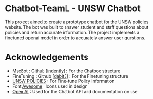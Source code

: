 # Chatbot-TeamL - UNSW Chatbot 
This project aimed to create a prototype chatbot for the UNSW policies website. The bot was built to answer student and staff questions about policies and return accurate information. The project implements a finetuned openai model in order to accurately answer user questions.

# Acknowledgements
* MscBot : Github [[indently](https://github.com/indently/mscbot)] : For the Chatbox structure
* FineTuning : Github [[dabit3](https://github.com/dabit3/gpt-fine-tuning-with-nodejs)] : For the Finetuning structure
* [UNSW POLICIES](https://www.unsw.edu.au/governance/policy) : For Fine-tune Policy Information
* Font [Awesome](https://cdnjs.com/libraries/font-awesome) : Icons used in design
* [Open AI](https://platform.openai.com/docs/introduction) : Used for the Chatbot API and documentation on use


